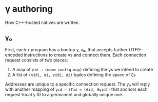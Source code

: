 # γ authoring
How C++-hosted natives are written.


## γ₀
First, each τ program has a bootup γ, γ₀, that accepts further UTF9-encoded instructions to create γs and connect them. Each connection request consists of two pieces:

1. A map of `γid → (name config-map)` defining the γs we intend to create
2. A list of `(γid1, φ1, γid2, φ2)` tuples defining the space of ζs

Addresses are unique to a specific connection request. The γ₀ will reply with another mapping of `γid → (Γid = (Φid, Φγid))` that anchors each request-local γ ID to a permanent and globally unique one.
